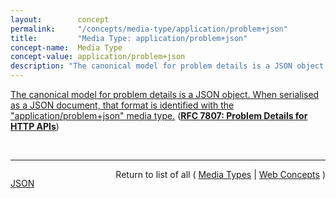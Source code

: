 ```yaml
---
layout:        concept
permalink:     "/concepts/media-type/application/problem+json"
title:         "Media Type: application/problem+json"
concept-name:  Media Type
concept-value: application/problem+json
description: "The canonical model for problem details is a JSON object. When serialised as a JSON document, that format is identified with the \"application/problem+json\" media type."
---
```


[The canonical model for problem details is a JSON object. When serialised as a JSON document, that format is identified with the "application/problem+json" media type.](https://datatracker.ietf.org/doc/html/rfc7807#section-3 "Read documentation for Media Type &#34;application/problem+json&#34;") (**[RFC 7807: Problem Details for HTTP APIs](/specs/IETF/RFC/7807 "This document defines a &#34;problem detail&#34; as a way to carry machine-readable details of errors in a HTTP response, to avoid the need to invent new error response formats for HTTP APIs.")**)

<br/>
<hr/>

<p style="float : left"><a href="./application/problem+json.json" title="JSON representing this particular Web Concept value">JSON</a></p>
<p style="text-align: right">Return to list of all ( <a href="../media-type/">Media Types</a> | <a href="../">Web Concepts</a> )</p>
